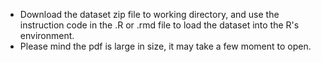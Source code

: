 * Download the dataset zip file to working directory, and use the instruction code in the .R or .rmd file to load the dataset into the R's environment. 
* Please mind the pdf is large in size, it may take a few moment to open. 
